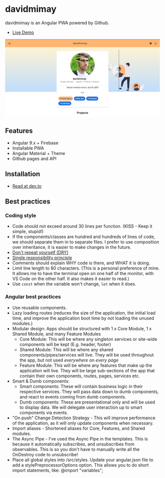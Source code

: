 # davidmimay

davidmimay is an Angular PWA powered by Github.

- [Live Demo](https://davidmimay.github.io/)

![](./src/assets/social-preview.png)

## Features

- Angular 9.x + Firebase
- Installable PWA
- Angular Material + Theme
- Github pages and API 

## Installation

- [Read at dev.to](https://dev.to/davidmimay/angular-app-in-github-pages-86n-temp-slug-8163586)

## Best practices

### Coding style

* Code should not exceed around 30 lines per function. (KISS - Keep it simple, stupid!)
* If the components/classes are hundred and hundreds of lines of code, we should separate them in to separate files. I prefer to use composition over inheritance, it is easier to make changes in the future.
* [Don't repeat yourself (DRY)](https://en.wikipedia.org/wiki/Don%27t_repeat_yourself)
* [Single responsibility principle](https://en.wikipedia.org/wiki/Single-responsibility_principle)
* Comments should explain WHY code is there, and WHAT it is doing.
* Limit line length to 80 characters. (This is a personal preference of mine. It allows me to have the terminal open on one half of the monitor, with VS Code on the other half. It also makes it easier to read.)
* Use `const` when the variable won't change, `let` when it does.

### Angular best practices

* Use reusable components.
* Lazy loading routes (reduces the size of the application, the initial load time, and improve the application boot time by not loading the unused modules.)
* Modular design: Apps should be structured with 1 x Core Module, 1 x Shared Module, and many Feature Modules
  - Core Module: This will be where any singleton services or site-wide components will be kept (E.g. header, footer)
  - Shared Module: This will be where any shared components/pipes/services will live. They will be used throughout the app, but not used *everywhere* on *every page*
  - Feature Module: This will be where any features that make up the application will live. They will be large sub-sections of the app that contain their own components, routes, pages, services etc.
* Smart & Dumb components:
  - Smart components: These will contain business logic in their respective services. They will pass data down to dumb components, and react to events coming from dumb components.
  - Dumb components: These are presentational only and will be used to display data. We will delegate user interaction up to smart components via events.
* "On push" Change Detection Strategy - This will improve performance of the application, as it will only update components when necessary.
* Import aliases - Shortened aliases for Core, Features, and Shared modules.
* The Async Pipe - I've used the Async Pipe in the templates. This is because it automatically subscribes, and unsubscribes from observables. This is so you don't have to manually write all the OnDestroy code to unsubscribe!
* Place all global styles into /src/styles. Update your angular.json file to add a stylePreprocessorOptions option. This allows you to do short import statements, like: @import "variables";
